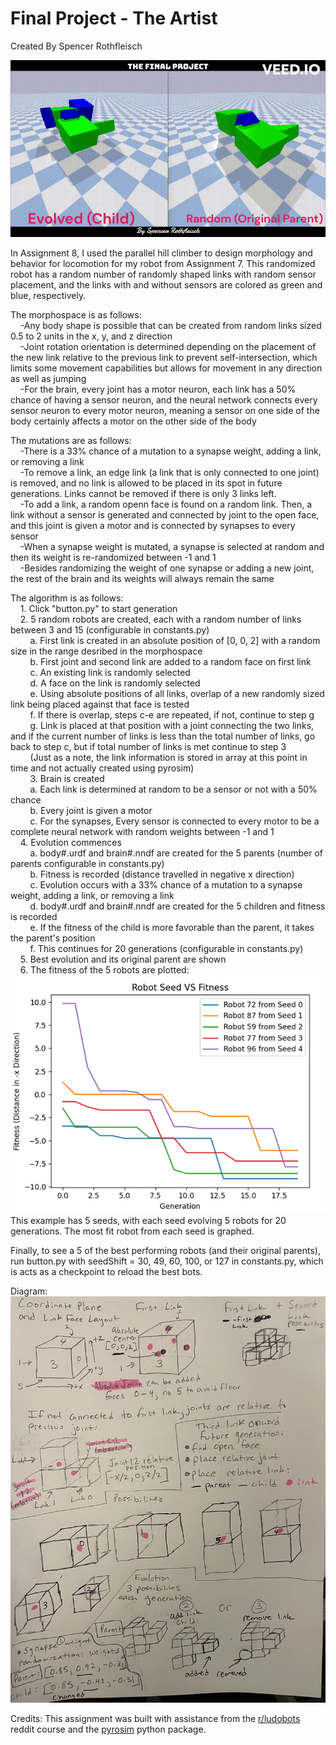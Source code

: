 # Final Project - The Artist
Created By Spencer Rothfleisch

![FinalProjectGif](https://github.com/Suspence1127/mybots/blob/finalProject/FinalProjectGif.gif)

In Assignment 8, I used the parallel hill climber to design morphology and behavior for locomotion for my robot from Assignment 7. This randomized robot has a random number of randomly shaped links with random sensor placement, and the links with and without sensors are colored as green and blue, respectively.

The morphospace is as follows:<br />
&nbsp;&nbsp;&nbsp;&nbsp;-Any body shape is possible that can be created from random links sized 0.5 to 2 units in the x, y, and z direction<br />
&nbsp;&nbsp;&nbsp;&nbsp;-Joint rotation orientation is determined depending on the placement of the new link relative to the previous link to prevent self-intersection, which limits some movement capabilities but allows for movement in any direction as well as jumping<br />
&nbsp;&nbsp;&nbsp;&nbsp;-For the brain, every joint has a motor neuron, each link has a 50% chance of having a sensor neuron, and the neural network connects every sensor neuron to every motor neuron, meaning a sensor on one side of the body certainly affects a motor on the other side of the body<br />

The mutations are as follows:<br />
&nbsp;&nbsp;&nbsp;&nbsp;-There is a 33% chance of a mutation to a synapse weight, adding a link, or removing a link<br />
&nbsp;&nbsp;&nbsp;&nbsp;-To remove a link, an edge link (a link that is only connected to one joint) is removed, and no link is allowed to be placed in its spot in future generations. Links cannot be removed if there is only 3 links left.<br />
&nbsp;&nbsp;&nbsp;&nbsp;-To add a link, a random openn face is found on a random link. Then, a link without a sensor is generated and connected by joint to the open face, and this joint is given a motor and is connected by synapses to every sensor<br />
&nbsp;&nbsp;&nbsp;&nbsp;-When a synapse weight is mutated, a synapse is selected at random and then its weight is re-randomized between -1 and 1<br />
&nbsp;&nbsp;&nbsp;&nbsp;-Besides randomizing the weight of one synapse or adding a new joint, the rest of the brain and its weights will always remain the same<br />

The algorithm is as follows:<br />
&nbsp;&nbsp;&nbsp;&nbsp;1. Click "button.py" to start generation<br />
&nbsp;&nbsp;&nbsp;&nbsp;2. 5 random robots are created, each with a random number of links between 3 and 15 (configurable in constants.py)<br />
&nbsp;&nbsp;&nbsp;&nbsp;&nbsp;&nbsp;&nbsp;&nbsp;a. First link is created in an absolute position of [0, 0, 2] with a random size in the range desribed in the morphospace<br />
&nbsp;&nbsp;&nbsp;&nbsp;&nbsp;&nbsp;&nbsp;&nbsp;b. First joint and second link are added to a random face on first link<br />
&nbsp;&nbsp;&nbsp;&nbsp;&nbsp;&nbsp;&nbsp;&nbsp;c. An existing link is randomly selected<br />
&nbsp;&nbsp;&nbsp;&nbsp;&nbsp;&nbsp;&nbsp;&nbsp;d. A face on the link is randomly selected<br />
&nbsp;&nbsp;&nbsp;&nbsp;&nbsp;&nbsp;&nbsp;&nbsp;e. Using absolute positions of all links, overlap of a new randomly sized link being placed against that face is tested<br />
&nbsp;&nbsp;&nbsp;&nbsp;&nbsp;&nbsp;&nbsp;&nbsp;f. If there is overlap, steps c-e are repeated, if not, continue to step g<br />
&nbsp;&nbsp;&nbsp;&nbsp;&nbsp;&nbsp;&nbsp;&nbsp;g. Link is placed at that position with a joint connecting the two links, and if the current number of links is less than the total number of links, go back to step c, but if total number of links is met continue to step 3<br />
&nbsp;&nbsp;&nbsp;&nbsp;&nbsp;&nbsp;&nbsp;&nbsp;(Just as a note, the link information is stored in array at this point in time and not actually created using pyrosim)<br />
&nbsp;&nbsp;&nbsp;&nbsp;&nbsp;&nbsp;&nbsp;&nbsp;3. Brain is created<br />
&nbsp;&nbsp;&nbsp;&nbsp;&nbsp;&nbsp;&nbsp;&nbsp;a. Each link is determined at random to be a sensor or not with a 50% chance<br />
&nbsp;&nbsp;&nbsp;&nbsp;&nbsp;&nbsp;&nbsp;&nbsp;b. Every joint is given a motor <br />
&nbsp;&nbsp;&nbsp;&nbsp;&nbsp;&nbsp;&nbsp;&nbsp;c. For the synapses, Every sensor is connected to every motor to be a complete neural network with random weights between -1 and 1<br />
&nbsp;&nbsp;&nbsp;&nbsp;4. Evolution commences<br />
&nbsp;&nbsp;&nbsp;&nbsp;&nbsp;&nbsp;&nbsp;&nbsp;a. body#.urdf and brain#.nndf are created for the 5 parents (number of parents configurable in constants.py)<br />
&nbsp;&nbsp;&nbsp;&nbsp;&nbsp;&nbsp;&nbsp;&nbsp;b. Fitness is recorded (distance travelled in negative x direction)<br />
&nbsp;&nbsp;&nbsp;&nbsp;&nbsp;&nbsp;&nbsp;&nbsp;c. Evolution occurs with a 33% chance of a mutation to a synapse weight, adding a link, or removing a link<br />
&nbsp;&nbsp;&nbsp;&nbsp;&nbsp;&nbsp;&nbsp;&nbsp;d. body#.urdf and brain#.nndf are created for the 5 children and fitness is recorded<br />
&nbsp;&nbsp;&nbsp;&nbsp;&nbsp;&nbsp;&nbsp;&nbsp;e. If the fitness of the child is more favorable than the parent, it takes the parent's position<br />
&nbsp;&nbsp;&nbsp;&nbsp;&nbsp;&nbsp;&nbsp;&nbsp;f. This continues for 20 generations (configurable in constants.py)<br />
&nbsp;&nbsp;&nbsp;&nbsp;5. Best evolution and its original parent are shown<br />
&nbsp;&nbsp;&nbsp;&nbsp;6. The fitness of the 5 robots are plotted:<br />
![alt text](https://github.com/Suspence1127/mybots/blob/finalProject/samplePlot.png)
This example has 5 seeds, with each seed evolving 5 robots for 20 generations. The most fit robot from each seed is graphed.

Finally, to see a 5 of the best performing robots (and their original parents), run button.py with seedShift = 30, 49, 60, 100, or 127 in constants.py, which is acts as a checkpoint to reload the best bots.

Diagram:
![alt text](https://github.com/Suspence1127/mybots/blob/assignment8/diagramNEW.jpg)

Credits: This assignment was built with assistance from the [r/ludobots](https://www.reddit.com/r/ludobots/) reddit course and the [pyrosim](https://ccappelle.github.io/pyrosim/) python package.